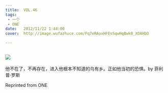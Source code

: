 ```yaml
---
title:	VOL.46
tags:
 - 一个
 - ONE
date:	2012/11/22 1:44:00
cover:	http://image.wufazhuce.com/Fq7eRAoxHFEsSqwHqBwk8_XOAHbO

---
```

![](http://image.wufazhuce.com/Fq7eRAoxHFEsSqwHqBwk8_XOAHbO)
---

他不在了，不再存在，进入他根本不知道的乌有乡。正如他当初的恐惧。by 菲利普·罗斯
 
Reprinted from ONE
